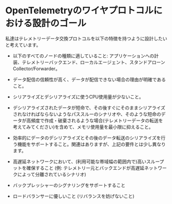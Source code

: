 <!--
# Design Goals for OpenTelemetry Wire Protocol
-->

# OpenTelemetryのワイヤプロトコルにおける設計のゴール

<!--
We want to design a telemetry data exchange protocol that has the following characteristics:
-->

私達はテレメトリーデータ交換プロトコルを以下の特徴を持つように設計したいと考えています。

<!--
- Be suitable for use between all of the following node types: instrumented applications, telemetry backends, local agents, stand-alone collectors/forwarders.
-->

- 以下のすべてのノードの種類に適していること: アプリケーションへの計装、テレメトリーバックエンド、ローカルエージェント、スタンドアローン Collector/Forwarder。

<!--
- Have high reliability of data delivery and clear visibility when the data cannot be delivered.
-->

- データ配信の信頼性が高く、データが配信できない場合の理由が明確であること。

<!--
- Have low CPU usage for serialization and deserialization.
-->

- シリアライズとデシリアライズに使うCPU使用量が少ないこと。

<!--
- Impose minimal pressure on memory manager, including pass-through scenarios, where deserialized data is short-lived and must be serialized as-is shortly after and where such short-lived data is created and discarded at high frequency (think telemetry data forwarders).
-->

- デシリアライズされたデータが短命で、その後すぐにそのままシリアライズされなければならないようなパススルーのシナリオや、そのような短命のデータが高頻度で作成・破棄されるような場合(テレメトリーデータの転送を考えてみてください)を含めて、メモリ使用量を最小限に抑えること。

<!--
- Support ability to efficiently modify deserialized data and serialize again to pass further. This is related but slightly different from the previous requirement.
-->

- 効率的にデータのデシリアライズとその後のデータ転送のシリアライズを行う機能をサポートすること。関連はありますが、上記の要件とは少し異なります。

<!--
- Ensure high throughput (within the available bandwidth) in high latency networks (e.g. scenarios where telemetry source and the backend are separated by high latency network).
-->

- 高遅延ネットワークにおいて、(利用可能な帯域幅の範囲内で)高いスループットを確保すること (例: テレメトリー元とバックエンドが高遅延ネットワークによって分離されているシナリオ)

<!--
- Allow backpressure signalling.
-->

- バックプレッシャーのシグナリングをサポートすること

<!--
- Be load-balancer friendly (do not hinder re-balancing).
-->

- ロードバランサーに優しいこと (リバランスを妨げないこと)
